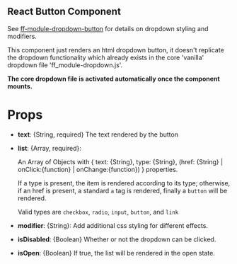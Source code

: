 ## React Button Component
<div data-ff_module-dropdown-button-component=""></div>

See [ff-module-dropdown-button](/blocks/core/ff_module/ff_module-dropdown-button/ff_module-dropdown-button.html) for details on dropdown styling and modifiers.

This component just renders an html dropdown button, it doesn't replicate the dropdown functionality which already exists in the core 'vanilla' dropdown file 'ff_module-dropdown.js'.

**The core dropdown file is activated automatically once the component mounts.**

# Props 
- **text**: {String, required} The text rendered by the button
- **list**: {Array, required}: 
    
    An Array of Objects with { text: {String}, type: {String}, (href: {String} | onClick:{function} | onChange:{function}) } properties. 
    
    If a type is present, the item is rendered according to its type; otherwise, if an href is present, a standard `a` tag is rendered, finally a `button` will be rendered.

    Valid types are `checkbox`, `radio`, `input`, `button`, and `link`
- **modifier**: {String}: Add additional css styling for different effects.
- **isDisabled**: {Boolean} Whether or not the dropdown can be clicked.
- **isOpen**: {Boolean} If true, the list will be rendered in the open state.


